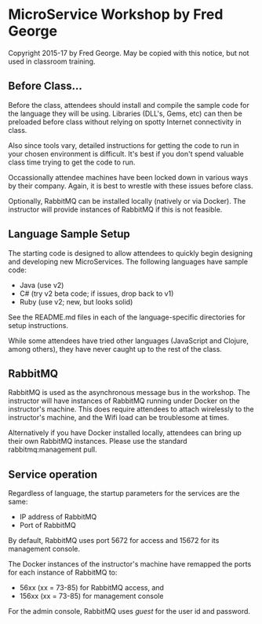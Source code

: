 # MicroService Workshop by Fred George
Copyright 2015-17 by Fred George. May be copied with this notice, but not used in classroom training.

## Before Class...
Before the class, attendees should install and compile the sample code for the language
they will be using. Libraries (DLL's, Gems, etc) can then be preloaded before class without
relying on spotty Internet connectivity in class.

Also since tools vary, detailed instructions for getting the code to run in your
chosen environment is difficult. It's best if you don't spend valuable class time
trying to get the code to run.

Occassionally attendee machines have been locked down in various ways by their company. 
Again, it is best to wrestle with these issues before class.

Optionally, RabbitMQ can be installed locally (natively or via Docker). The instructor
will provide instances of RabbitMQ if this is not feasible.

## Language Sample Setup
The starting code is designed to allow attendees to quickly begin designing and developing
new MicroServices. The following languages have sample code:
- Java (use v2)
- C# (try v2 beta code; if issues, drop back to v1)
- Ruby (use v2; new, but looks solid)

See the README.md files in each of the language-specific directories for setup instructions.

While some attendees have tried other languages (JavaScript and Clojure, among others),
they have never caught up to the rest of the class.

## RabbitMQ
RabbitMQ is used as the asynchronous message bus in the workshop. The instructor 
will have instances of RabbitMQ running under Docker on the instructor's
machine. This does require attendees to attach wirelessly to the instructor's machine,
and the Wifi load can be troublesome at times.

Alternatively if you have Docker installed locally, attendees can bring up their own
RabbitMQ instances. Please use the standard rabbitmq:management pull.

## Service operation
Regardless of language, the startup parameters for the services are the same:
- IP address of RabbitMQ
- Port of RabbitMQ

By default, RabbitMQ uses port 5672 for access and 15672 for its management console.

The Docker instances of the instructor's machine have remapped the ports for each
instance of RabbitMQ to:
- 56xx (xx = 73-85) for RabbitMQ access, and
- 156xx (xx = 73-85) for management console

For the admin console, RabbitMQ uses _guest_ for the user id and password.
